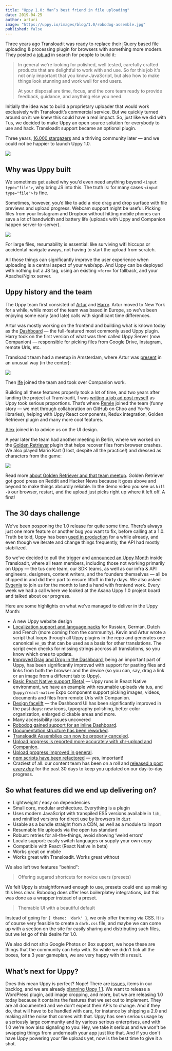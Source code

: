 ```yaml
---
title: "Uppy 1.0: Man’s best friend in file uploading"
date: 2019-04-25
author: arturi
image: "https://uppy.io/images/blog/1.0/robodog-assemble.jpg"
published: false
---
```


Three years ago Transloadit was ready to replace their jQuery based file uploading & processing plugin for browsers with something more modern. They posted a [job ad](https://transloadit.com/jobs/2015-10-front-end-developer/) in search for people to build it:

> In general we're looking for polished, well tested, carefully crafted products that are delightful to work with and use. So for this job it's not only important that you know JavaScript, but also how to make things look stunning and work well for end users.
>
> At your disposal are time, focus, and the core team ready to provide feedback, guidance, and anything else you need.

Initially the idea was to build a proprietary uploader that would work exclusively with Transloadit’s commercial service. But we quickly turned around on it: we knew this could have a real impact. So, just like we did with Tus, we decided to make Uppy an open source solution for everybody to use and hack. Transloadit support became an optional plugin.

Three years, [16.000 stargazers](https://github.com/transloadit/uppy/stargazers) and a thriving community later — and we could not be happier to launch Uppy 1.0.

<img src="/images/blog/1.0/uppy-dashboard-1.png">

<!--more-->

## Why was Uppy built

We sometimes get asked why you'd even need anything beyond `<input type="file">`, why bring JS into this. The truth is: for many cases `<input type="file">` is fine.

Sometimes, however, you’d like to add a nice drag and drop surface with file previews and upload progress. Webcam support might be useful. Picking files from your Instagram and Dropbox without hitting mobile phones can save a lot of bandwidth and battery life (uploads with Uppy and Companion happen server-to-server).

<img src="/images/blog/1.0/uppy-dashboard-2.png">

For large files, resumability is essential: like surviving wifi hiccups or accidental navigate aways, not having to start the upload from scratch.

All those things can significantly improve the user experience when uploading is a central aspect of your web/app. And Uppy can be deployed with nothing but a JS tag, using an existing `<form>` for fallback, and your Apache/Nginx server.

## Uppy history and the team

The Uppy team first consisted of [Artur](https://github.com/arturi) and [Harry](https://github.com/hedgerh). Artur moved to New York for a while, while most of the team was based in Europe, so we’ve been enjoying some early (and late) calls with significant time differences.

Artur was mostly working on the frontend and building what is known today as the [Dashboard](/examples/dashboard/) — the full-featured most commonly used Uppy plugin. Harry took on the first version of what was then called Uppy Server (now Companion) — responsible for picking files from Google Drive, Instagram, remote Urls, etc.

Transloadit team had a meetup in Amsterdam, where Artur was [present](https://mobile.twitter.com/arturi/status/701394760796229632) in an unusual way (in the center):

<img src="/images/blog/1.0/amsterdam-team-meetup.jpg">

Then [Ife](https://github.com/ifedapoolarewaju) joined the team and took over Companion work.

Building all these features properly took a lot of time, and two years after landing the project at Transloadit, I was [writing a job ad post myself](https://transloadit.com/jobs/2017-02-open-source-frontend-dev/) as Uppy took serious proportions. That’s where [Renée](https://github.com/goto-bus-stop) joined the team (funny story — we met through collaboration on GitHub on Choo and Yo-Yo libraries), helping with Uppy React components, Redux integration, Golden Retriever plugin and many more cool features.

[Alex](https://zaytsev.io/) joined in to advice us on the UI design.

A year later the team had another meeting in Berlin, where we worked on the [Golden Retriever](/docs/golden-retriever/) plugin that helps recover files from browser crashes. We also played Mario Kart (I lost, despite all the practice!) and dressed as characters from the game:

<img src="/images/blog/1.0/uppy-team-kong.jpg">

Read more [about Golden Retriever and that team meetup](https://uppy.io/blog/2017/07/golden-retriever/). Golden Retriever got good press on Reddit and Hacker News because it goes above and beyond to make things absurdly reliable. In the demo video you see us `kill -9` our browser, restart, and the upload just picks right up where it left off. A first!

## The 30 days challenge

We’ve been posponing the 1.0 release for quite some time. There’s always just one more feature or another bug you want to fix, before calling at a 1.0. Truth be told, Uppy has been [used in production](https://github.com/transloadit/uppy#used-by) for a while already, and even though we iterate and change things frequently, the API had mostly stabilized.

So we’ve decided to pull the trigger and [announced an Uppy Month](https://uppy.io/blog/2019/03/liftoff-01/) inside Transloadit, where all team members, including those not working primarily on Uppy — the tus core team, our SDK teams, as well as our infra & API engineers, designers, content writers, and the founders themselves — all be chipped in and did their part to ensure liftoff in thirty days. We also asked [Evgenia](http://github.com/lakesare) to join us for the month to land a hand with frontend work. Every week we had a call where we looked at the Asana Uppy 1.0 project board and talked about our progress.

Here are some highlights on what we’ve managed to deliver in the Uppy Month:

- A new Uppy website design
- [Localization support and language packs](https://github.com/transloadit/uppy/pull/1443) for Russian, German, Dutch and French (more coming from the community). Kevin and Artur wrote a script that loops through all Uppy plugins in the repo and generates one canonical `en_US` that can be used as a basis for other translations. The script even checks for missing strings accross all translations, so you know which ones to update.
- [Improved Drag and Drop in the Dashboard](https://github.com/transloadit/uppy/pull/1440), being an important part of Uppy, has been significantly improved with support for pasting files and links from both the browser and the device (so you can, say, drag a link or an image from a different tab to Uppy).
- [Basic React Native support (Beta)](https://github.com/transloadit/uppy/pull/988) — Uppy runs in React Native environment, we have an example with resumable uploads via tus, and `@uppy/react-native` Expo component support picking images, videos, documents and files from remote Urls with Companion.
- [Design facelift](https://github.com/transloadit/uppy/pull/1442) — the Dashboard UI has been significantly improved in the past days: new icons, typography polishing, better color organization, enlarged clickable areas and more.
- Many accessibility issues uncovered
- [Robodog gained support for an inline Dashboard](https://github.com/transloadit/uppy/pull/1450).
- [Documentation structure has been reworked](https://github.com/transloadit/uppy/pull/1405).
- [Transloadit Assemblies can now be properly canceled](https://github.com/transloadit/uppy/pull/1431).
- [Upload progress is reported more accurately with xhr-upload and Companion](https://github.com/transloadit/uppy/pull/1454).
- [Upload progress improved in general](https://github.com/transloadit/uppy/pull/1376).
- [npm scripts have been refactored](https://github.com/transloadit/uppy/pull/1392) — yes, important!
- Craziest of all: our content team has been on a roll and [released a post *every day*](https://uppy.io/blog/2019/03/liftoff-01/) for the past 30 days to keep you updated on our day-to-day progress.

## So what features did we end up delivering on?

- Lightweight / easy on dependencies
- Small core, modular architecture. Everything is a plugin
- Uses modern JavaScript with transpiled ES5 versions available in `lib`, and minified versions for direct use by browsers in `dist`
- Usable as a bundle straight from a CDN, as well as a module to import
- Resumable file uploads via the open tus standard
- Robust: retries for all-the-things, avoid showing ‘weird errors’
- Locale support: easily switch languages or supply your own copy
- Compatible with React (React Native in beta)
- Works great on mobile
- Works great with Transloadit. Works great without

We also left two features "behind":

> Offering sugared shortcuts for novice users (presets) 

We felt Uppy is straightforward enough to use, presets could end up making this less clear. Robodog does offer less boilerplatey integrations, but this was done as a wrapper instead of a preset.

> Themable UI with a beautiful default 

Instead of going for `{ theme: 'dark' }`, we only offer theming via CSS. It is of course very feasible to create a `dark.css` file, and maybe we can come up with a section on the site for easily sharing and distributing such files, but we let go of this desire for 1.0.

We also did not ship Google Photos or Box support, we hope these are things that the community can help with. So while we didn't tick all the boxes, for a 3 year gameplan, we are very happy with this result.

## What’s next for Uppy?

Does this mean Uppy is perfect? Nope! There are [issues](https://github.com/transloadit/uppy/issues), items in our backlog, and we are already [planning Uppy 1.1](https://github.com/transloadit/uppy/blob/master/CHANGELOG.md#11). We want to release a WordPress plugin, add image cropping, and more, but we are releasing 1.0 today because it contains the features that we set out to implement. They are all documented and we don't expect their APIs to change. And if they do, that will have to be handled with care, for instance by shipping a 2.0 and making all the noise that comes with that. Uppy has seen serious usage by a seriously large community and by various serious enterprises, and with 1.0 we're now also signaling to you: Hey, we take it serious and we won't be swapping things from underneath your app just like that. And if you don't have Uppy powering your file uploads yet, now is the best time to give it a shot.

